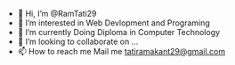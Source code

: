 - 👋 Hi, I’m @RamTati29
- 👀 I’m interested in Web Devlopment and Programing
- 🌱 I’m currently Doing Diploma in Computer Technology
- 💞️ I’m looking to collaborate on ...
- 📫 How to reach me Mail me tatiramakant29@gmail.com

<!---
RamTati29/RamTati29 is a ✨ special ✨ repository because its `README.md` (this file) appears on your GitHub profile.
You can click the Preview link to take a look at your changes.
--->
